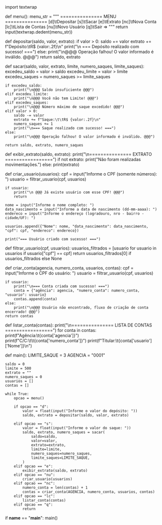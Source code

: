 import textwrap

def menu():
    menu_str = """
    =============== MENU ===============
    [d]\tDepositar
    [s]\tSacar
    [e]\tExtrato
    [nc]\tNova Conta
    [lc]\tLista de Contas
    [nu]\tNovo Usuário
    [q]\tSair
    => """
    return input(textwrap.dedent(menu_str))

def depositar(saldo, valor, extrato):
    if valor > 0:
        saldo += valor
        extrato += f"Depósito:\tR$ {valor:.2f}\n"
        print("\n === Depósito realizado com sucesso! ===")
    else:
        print("\n@@@ Operação falhou! O valor informado é inválido. @@@")
    return saldo, extrato

def sacar(saldo, valor, extrato, limite, numero_saques, limite_saques):
    excedeu_saldo = valor > saldo
    excedeu_limite = valor > limite
    excedeu_saques = numero_saques >= limite_saques

    if excedeu_saldo:
        print("\n@@@ Saldo insuficiente @@@")
    elif excedeu_limite:
        print("\n@@@ Você não tem Limite! @@@")
    elif excedeu_saques:
        print("\n@@@ Número máximo de saque excedido! @@@")
    elif valor > 0:
        saldo -= valor
        extrato += f"Saque:\t\tR$ {valor:.2f}\n"
        numero_saques += 1
        print("\n=== Saque realizado com sucesso! ===")
    else:
        print("\n@@@ Operação falhou! O valor informado é inválido. @@@")

    return saldo, extrato, numero_saques

def exibir_extrato(saldo, extrato):
    print("\n=============== EXTRATO =================")
    if not extrato:
        print("Não foram realizadas movimentações.")
    else:
        print(extrato)

def criar_usuario(usuarios):
    cpf = input("Informe o CPF (somente números): ")
    usuario = filtrar_usuario(cpf, usuarios)

    if usuario:
        print("\n @@@ Já existe usuário com esse CPF! @@@")
        return
    
    nome = input("Informe o nome completo: ")
    data_nascimento = input("Informe a data de nascimento (dd-mm-aaaa): ")
    endereco = input("Informe o endereço (logradouro, nro - bairro - cidade/UF): ")

    usuarios.append({"Nome": nome, "data_nascimento": data_nascimento, "cpf": cpf, "endereco": endereco})

    print("=== Usuário criado com sucesso! ===")

def filtrar_usuario(cpf, usuarios):
    usuarios_filtrados = [usuario for usuario in usuarios if usuario["cpf"] == cpf]
    return usuarios_filtrados[0] if usuarios_filtrados else None

def criar_conta(agencia, numero_conta, usuarios, contas):
    cpf = input("Informe o CPF do usuário: ")
    usuario = filtrar_usuario(cpf, usuarios)

    if usuario:
        print("\n=== Conta criada com sucesso! ===")
        conta = {"agência": agencia, "numero_conta": numero_conta, "usuario": usuario}
        contas.append(conta)
    else:
        print("\n@@@ Usuário não encontrado, fluxo de criação de conta encerrado! @@@")
    return contas

def listar_conta(contas):
    print("\n=============== LISTA DE CONTAS =================")
    for conta in contas:
        print(f"Agência:\t{conta['agencia']}")
        print(f"C/C:\t\t{conta['numero_conta']}")
        print(f"Titular:\t{conta['usuario']['Nome']}\n")

def main():
    LIMITE_SAQUE = 3
    AGENCIA = "0001"

    saldo = 0
    limite = 500
    extrato = ""
    numero_saques = 0
    usuarios = []
    contas = []

    while True:
        opcao = menu()

        if opcao == "d":
            valor = float(input("Informe o valor do depósito: "))
            saldo, extrato = depositar(saldo, valor, extrato)
        
        elif opcao == "s":
            valor = float(input("Informe o valor do saque: "))
            saldo, extrato, numero_saques = sacar(
                saldo=saldo,
                valor=valor,
                extrato=extrato,
                limite=limite,
                numero_saques=numero_saques,
                limite_saques=LIMITE_SAQUE,
            )
        elif opcao == "e":
            exibir_extrato(saldo, extrato)
        elif opcao == "nu":
            criar_usuario(usuarios)
        elif opcao == "nc":
            numero_conta = len(contas) + 1
            contas = criar_conta(AGENCIA, numero_conta, usuarios, contas)
        elif opcao == "lc":
            listar_conta(contas)
        elif opcao == "q":
            return

if __name__ == "__main__":
    main()
